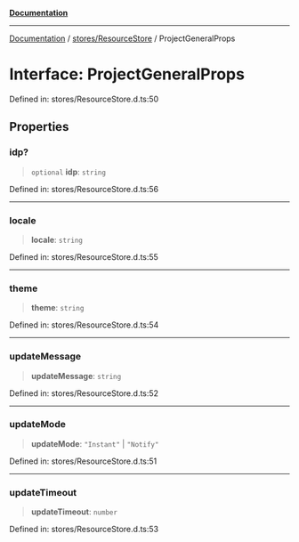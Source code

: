 [**Documentation**](../../../index.md)

***

[Documentation](../../../index.md) / [stores/ResourceStore](../index.md) / ProjectGeneralProps

# Interface: ProjectGeneralProps

Defined in: stores/ResourceStore.d.ts:50

## Properties

### idp?

> `optional` **idp**: `string`

Defined in: stores/ResourceStore.d.ts:56

***

### locale

> **locale**: `string`

Defined in: stores/ResourceStore.d.ts:55

***

### theme

> **theme**: `string`

Defined in: stores/ResourceStore.d.ts:54

***

### updateMessage

> **updateMessage**: `string`

Defined in: stores/ResourceStore.d.ts:52

***

### updateMode

> **updateMode**: `"Instant"` \| `"Notify"`

Defined in: stores/ResourceStore.d.ts:51

***

### updateTimeout

> **updateTimeout**: `number`

Defined in: stores/ResourceStore.d.ts:53
